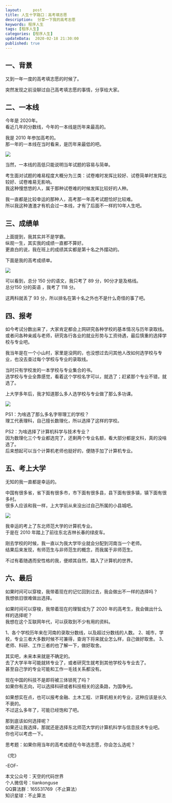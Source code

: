 ```yaml
---   
layout:     post  
title: 人生十字路口：高考填志愿  
description:  分享一下我的高考志愿   
keywords: 程序人生  
tags: [程序人生]    
categories: [程序人生]  
updateData:  2020-02-18 21:30:00  
published: true  
---  
```




## 一、背景  


又到一年一度的高考填志愿的时候了。  


突然发现之前没聊过自己高考填志愿的事情，分享给大家。  


## 二、一本线


今年是 2020年。  
看近几年的分数线，今年的一本线是历年来最高的。  


我是 2010 年参加高考的。  
那一年的一本线在当时看来，是历年来最低的吧。  


![](http://res2020.tiankonguse.com/images/2020/07/26/001.png)  



当然，一本线的高低只能说明当年试题的容易与简单。  


考生面对试题的难易程度大概分为三类：试卷难时发挥比较好、试卷简单时发挥比较好、试卷难易无影响。  
我这种慢悠悠的人，属于那种试卷难的时候发挥比较好的人种。  


我一直都是比较幸运的那种人，高考那一年高考试题恰好比较难。  
所以我这种渣渣才有机会过一本线，才有了后面不一样的10年人生吧。  


## 三、成绩单  


上面提到，我其实并不是学霸。  
纵观一生，其实我的成绩一直都不算好。  
更直白的说，我在班上的成绩其实都是第十名之外摆动的。  


下面是我的高考成绩单。  


![](http://res2020.tiankonguse.com/images/2020/07/26/002.png)  


可以看到，总分 150 分的语文，我只考了 89 分，90分才是及格线。  
总分150 分的英语 ，我考了 118 分。  


这两科就丢了 93 分，所以排名在第十名之外也不是什么奇怪的事了吧。  



## 四、报考  


如今考试分数出来了，大家肯定都会上网研究各种学校的基本情况与历年录取线。  
或者问各种亲戚与老师，研究各行各业的就业形势与工资待遇，最后慎重的选择学校与专业吧。  


我当年是在一个小山村，家里是没网的，也没想过去问其他人改如何选学校与专业，也没去查过每个学校与专业的录取线。  


当时只有学校发的一本学校与专业集合的书。  
选学校与专业全靠感觉，看着这个学校名字可以，就选了；赶紧那个专业不错，就选了。  


上大学多年后，我才知道那么多人选学校与专业做了那么多功课。  



![](http://res2020.tiankonguse.com/images/2020/07/26/003.jpg)  


PS1：为啥选了那么多名字带理工的学校？  
理工代表理科，自己擅长数理化，所以选择了这样的学校。  


PS2：为啥选择了计算机科学与技术专业？  
因为数理化三个专业都选完了，还剩两个专业名额，看大部分都是文科，真的没啥选了。  
后来想起可以当个计算机老师也挺好的，便随手加了计算机专业。  


## 五、考上大学  


无知的我一直都是幸运的。  


中国有很多省，省下面有很多市，市下面有很多县，县下面有很多镇，镇下面有很多村。  
很多人应该和我一样，上大学前从来没出过自己所属的小县城吧。  


![](http://res2020.tiankonguse.com/images/2020/07/26/004.jpg)  



我幸运的考上了东北师范大学的计算机专业。  
于是在 2010 年踏上了前往东北吉林长春的绿皮车。  


刚去学校的时候，我一直以为我大学毕业就会分配到河南当一个老师。  
结果后来发现，有师范生与非师范生的概念，而我属于非师范生。  


不过有着随遇而安性格的我，便顺其自然，踏入了计算机的世界。  


## 六、最后  


如果时间可以穿梭，我带着现在的记忆回到过去，我会做出不一样的选择吗？  
我想依旧很难做出选择。  


如果时间可以穿梭，我带着现在的理智成为了 2020 年的高考生，我会做出什么样的选择呢？  
我想在这个互联网年代，可以获取到不少有用的资料。  


1、各个学校历年来在河南的录取分数线，以及超过分数线的人数。
2、城市，学校，专业三者大多数时候不可兼得，查询下将来就业怎么样，自己做好取舍。
3、老师、科研、工作三者的也了解一下，做好取舍。


其实吧，未来本来就是不确定的。  
去了大学半年可能就转专业了，或者研究生就考到其他学校与专业去了。  
甚至自己学的专业可能和工作一毛钱关系都没有。  


现在中国的科技不是即将被三体锁死了吗？  
如果你有志向，可以选择科研或者科技相关的这条路，为国争光。  


如果想实在点，也可以报考金融、土木工程、计算机相关的专业，这种应该是长久不衰的。  
不过这么多年了，可能已经饱和了吧。  


那到底该如何选择呢？  
如果还让我选择，那就还是选择东北师范大学的计算机科学与信息技术专业吧。  
你也可以考虑一下。  


思考题：如果你用当年的高考成绩在今年选志愿，你会怎么选呢？  



《完》  


-EOF-  



本文公众号：天空的代码世界  
个人微信号：tiankonguse  
QQ算法群：165531769（不止算法）  
知识星球：不止算法  

